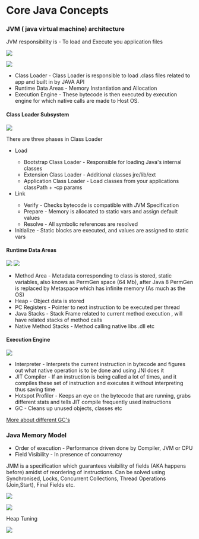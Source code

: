 # Core Java Concepts

### JVM ( java virtual machine) architecture

JVM responsibility is - To load and Execute you application files

![](src/main/resources/JVMArchitectureDiagram.png)

![](src/main/resources/JVMArchitectureDiagramDetailed.png)

- Class Loader - Class Loader is responsible to load .class files related to app and built in by JAVA API
- Runtime Data Areas - Memory Instantiation and Allocation
- Execution Engine - These bytecode is then executed by execution engine for which native calls are made to Host OS.

#### Class Loader Subsystem

![](src/main/resources/ClassLoaderSubSystem.png)

There are three phases in Class Loader

<ul>
  <li> Load </li>
    <ul>
      <li>Bootstrap Class Loader - Responsible for loading Java's internal classes</li>
      <li>Extension Class Loader - Additional classes jre/lib/ext</li>
      <li>Application Class Loader - Load classes from your applications classPath + -cp params</li>
    </ul>
  <li> Link </li>
    <ul>
      <li>Verify - Checks bytecode is compatible with JVM Specification</li>
      <li>Prepare - Memory is allocated to static vars and assign default values</li>
      <li>Resolve - All symbolic references are resolved</li>
    </ul>
  <li> Initialize - Static blocks are executed, and values are assigned to static vars</li>
</ul>	

#### Runtime Data Areas

![](src/main/resources/RuntimeDataArea1.png)
![](src/main/resources/RuntimeDataArea2.png)
<ul>
    <li> Method Area - Metadata corresponding to class is stored, static variables, also knows as PermGen space (64 Mb), after Java 8 PermGen is replaced by Metaspace which has infinite memory (As much as the OS) </li>
    <li> Heap - Object data is stored</li>
    <li> PC Registers - Pointer to next instruction to be executed per thread</li>
    <li> Java Stacks - Stack Frame related to current method execution , will have related stacks of method calls</li>
    <li> Native Method Stacks - Method calling native libs .dll etc </li>
</ul>

#### Execution Engine

![](src/main/resources/ExecutionEngine.png)

<ul>
    <li> Interpreter - Interprets the current instruction in bytecode and figures out what native operation is to be done and using JNI does it</li>
    <li> JIT Compiler - If an instruction is being called a lot of times, and it compiles these set of instruction and executes it without interpreting thus saving time</li>
    <li> Hotspot Profiler - Keeps an eye on the bytecode that are running, grabs different stats and tells JIT compile frequently used instructions  </li>
    <li> GC - Cleans up unused objects, classes etc</li>
</ul>

[More about different GC's](GarbageCollector.md)


### Java Memory Model

- Order of execution - Performance driven done by Compiler, JVM or CPU
- Field Visibility - In presence of concurrency

JMM is a specification which guarantees visibility of fields (AKA happens before) amidst of reordering of instructions. Can be solved using Synchronised, Locks, Concurrent Collections, Thread Operations (Join,Start), Final Fields etc. 

![](src/main/resources/MemoryFootprintDiagram.png)

![](src/main/resources/InstructionVsMemory.png)

Heap Tuning

![](src/main/resources/HeapTuning.png)